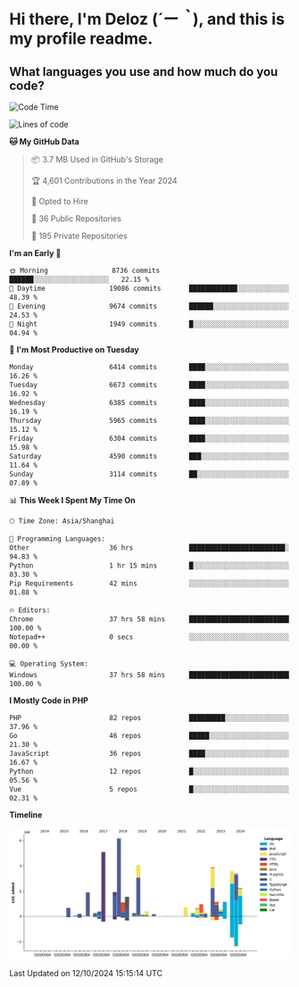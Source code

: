 # **Hi there, I'm Deloz (*´ー｀*), and this is my profile readme.**

## **What languages you use and how much do you code?**

<!--START_SECTION:waka-->
![Code Time](http://img.shields.io/badge/Code%20Time-4%2C805%20hrs%2020%20mins-blue)

![Lines of code](https://img.shields.io/badge/From%20Hello%20World%20I%27ve%20Written-43.0%20million%20lines%20of%20code-blue)

**🐱 My GitHub Data** 

> 📦 3.7 MB Used in GitHub's Storage 
 > 
> 🏆 4,601 Contributions in the Year 2024
 > 
> 💼 Opted to Hire
 > 
> 📜 36 Public Repositories 
 > 
> 🔑 195 Private Repositories 
 > 
**I'm an Early 🐤** 

```text
🌞 Morning                8736 commits        ██████░░░░░░░░░░░░░░░░░░░   22.15 % 
🌆 Daytime                19086 commits       ████████████░░░░░░░░░░░░░   48.39 % 
🌃 Evening                9674 commits        ██████░░░░░░░░░░░░░░░░░░░   24.53 % 
🌙 Night                  1949 commits        █░░░░░░░░░░░░░░░░░░░░░░░░   04.94 % 
```
📅 **I'm Most Productive on Tuesday** 

```text
Monday                   6414 commits        ████░░░░░░░░░░░░░░░░░░░░░   16.26 % 
Tuesday                  6673 commits        ████░░░░░░░░░░░░░░░░░░░░░   16.92 % 
Wednesday                6385 commits        ████░░░░░░░░░░░░░░░░░░░░░   16.19 % 
Thursday                 5965 commits        ████░░░░░░░░░░░░░░░░░░░░░   15.12 % 
Friday                   6304 commits        ████░░░░░░░░░░░░░░░░░░░░░   15.98 % 
Saturday                 4590 commits        ███░░░░░░░░░░░░░░░░░░░░░░   11.64 % 
Sunday                   3114 commits        ██░░░░░░░░░░░░░░░░░░░░░░░   07.89 % 
```


📊 **This Week I Spent My Time On** 

```text
🕑︎ Time Zone: Asia/Shanghai

💬 Programming Languages: 
Other                    36 hrs              ████████████████████████░   94.83 % 
Python                   1 hr 15 mins        █░░░░░░░░░░░░░░░░░░░░░░░░   03.30 % 
Pip Requirements         42 mins             ░░░░░░░░░░░░░░░░░░░░░░░░░   01.88 % 

🔥 Editors: 
Chrome                   37 hrs 58 mins      █████████████████████████   100.00 % 
Notepad++                0 secs              ░░░░░░░░░░░░░░░░░░░░░░░░░   00.00 % 

💻 Operating System: 
Windows                  37 hrs 58 mins      █████████████████████████   100.00 % 
```

**I Mostly Code in PHP** 

```text
PHP                      82 repos            █████████░░░░░░░░░░░░░░░░   37.96 % 
Go                       46 repos            █████░░░░░░░░░░░░░░░░░░░░   21.30 % 
JavaScript               36 repos            ████░░░░░░░░░░░░░░░░░░░░░   16.67 % 
Python                   12 repos            █░░░░░░░░░░░░░░░░░░░░░░░░   05.56 % 
Vue                      5 repos             █░░░░░░░░░░░░░░░░░░░░░░░░   02.31 % 
```



**Timeline**

![Lines of Code chart](https://raw.githubusercontent.com/deloz/deloz/main/assets/bar_graph.png)


 Last Updated on 12/10/2024 15:15:14 UTC
<!--END_SECTION:waka-->
